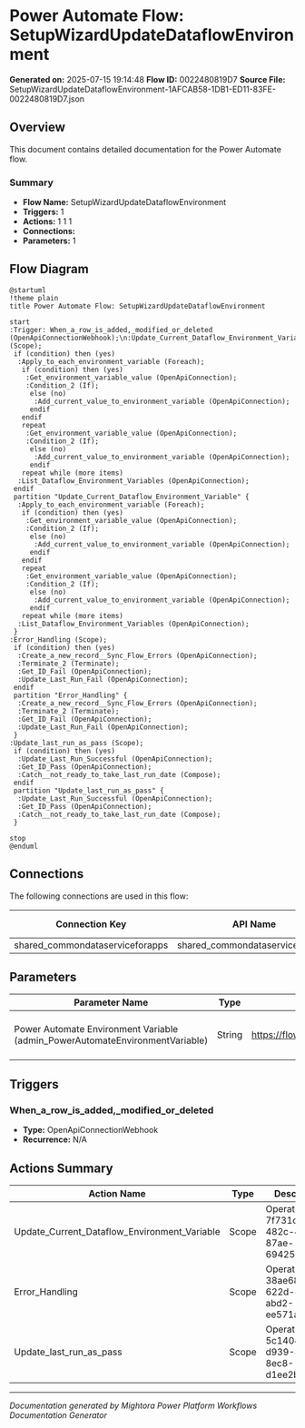 ﻿# Power Automate Flow: SetupWizardUpdateDataflowEnvironment

**Generated on:** 2025-07-15 19:14:48
**Flow ID:** 0022480819D7
**Source File:** SetupWizardUpdateDataflowEnvironment-1AFCAB58-1DB1-ED11-83FE-0022480819D7.json

## Overview

This document contains detailed documentation for the Power Automate flow.

### Summary
- **Flow Name:** SetupWizardUpdateDataflowEnvironment
- **Triggers:** 1
- **Actions:** 1 1 1
- **Connections:** 
- **Parameters:** 1

## Flow Diagram

```plantuml
@startuml
!theme plain
title Power Automate Flow: SetupWizardUpdateDataflowEnvironment

start
:Trigger: When_a_row_is_added,_modified_or_deleted (OpenApiConnectionWebhook);\n:Update_Current_Dataflow_Environment_Variable (Scope);
 if (condition) then (yes)
  :Apply_to_each_environment_variable (Foreach);
   if (condition) then (yes)
    :Get_environment_variable_value (OpenApiConnection);
    :Condition_2 (If);
     else (no)
      :Add_current_value_to_environment_variable (OpenApiConnection);
     endif
   endif
   repeat
    :Get_environment_variable_value (OpenApiConnection);
    :Condition_2 (If);
     else (no)
      :Add_current_value_to_environment_variable (OpenApiConnection);
     endif
   repeat while (more items)
  :List_Dataflow_Environment_Variables (OpenApiConnection);
 endif
 partition "Update_Current_Dataflow_Environment_Variable" {
  :Apply_to_each_environment_variable (Foreach);
   if (condition) then (yes)
    :Get_environment_variable_value (OpenApiConnection);
    :Condition_2 (If);
     else (no)
      :Add_current_value_to_environment_variable (OpenApiConnection);
     endif
   endif
   repeat
    :Get_environment_variable_value (OpenApiConnection);
    :Condition_2 (If);
     else (no)
      :Add_current_value_to_environment_variable (OpenApiConnection);
     endif
   repeat while (more items)
  :List_Dataflow_Environment_Variables (OpenApiConnection);
 }
:Error_Handling (Scope);
 if (condition) then (yes)
  :Create_a_new_record__Sync_Flow_Errors (OpenApiConnection);
  :Terminate_2 (Terminate);
  :Get_ID_Fail (OpenApiConnection);
  :Update_Last_Run_Fail (OpenApiConnection);
 endif
 partition "Error_Handling" {
  :Create_a_new_record__Sync_Flow_Errors (OpenApiConnection);
  :Terminate_2 (Terminate);
  :Get_ID_Fail (OpenApiConnection);
  :Update_Last_Run_Fail (OpenApiConnection);
 }
:Update_last_run_as_pass (Scope);
 if (condition) then (yes)
  :Update_Last_Run_Successful (OpenApiConnection);
  :Get_ID_Pass (OpenApiConnection);
  :Catch__not_ready_to_take_last_run_date (Compose);
 endif
 partition "Update_last_run_as_pass" {
  :Update_Last_Run_Successful (OpenApiConnection);
  :Get_ID_Pass (OpenApiConnection);
  :Catch__not_ready_to_take_last_run_date (Compose);
 }

stop
@enduml
```

## Connections

The following connections are used in this flow:

| Connection Key | API Name | Logical Name | Runtime Source |
|----------------|----------|--------------|----------------|
| shared_commondataserviceforapps | shared_commondataserviceforapps | admin_CoECoreDataverse2 | embedded |

## Parameters

| Parameter Name | Type | Default Value | Description |
|----------------|------|---------------|-------------|
| Power Automate Environment Variable (admin_PowerAutomateEnvironmentVariable) | String | https://flow.microsoft.com/manage/environments/ | Inventory - REQUIRED. Environment, including geographic location, for Power Automate - Ex for commercial: https://flow.microsoft.com/manage/environments/ |

## Triggers

### When_a_row_is_added,_modified_or_deleted
- **Type:** OpenApiConnectionWebhook
- **Recurrence:** N/A

## Actions Summary

| Action Name | Type | Description |
|-------------|------|-------------|
| Update_Current_Dataflow_Environment_Variable | Scope | Operation ID: 7f731c45-482c-4093-87ae-694251cd6ec4 |
| Error_Handling | Scope | Operation ID: 38ae684e-622d-42ea-abd2-ee571aee3a5f |
| Update_last_run_as_pass | Scope | Operation ID: 5c140442-d939-4ca4-8ec8-d1ee2bed4a81 |

---
*Documentation generated by Mightora Power Platform Workflows Documentation Generator*
